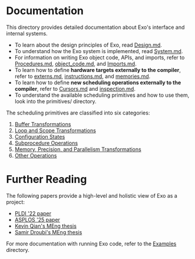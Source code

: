 # Documentation

This directory provides detailed documentation about Exo's interface and internal systems.

- To learn about the design principles of Exo, read [Design.md](Design.md).
- To understand how the Exo system is implemented, read [System.md](System.md).
- For information on writing Exo object code, APIs, and imports, refer to [Procedures.md](Procedures.md), [object_code.md](object_code.md), and [Imports.md](Imports.md).
- To learn how to define **hardware targets externally to the compiler**, refer to [externs.md](externs.md), [instructions.md](instructions.md), and [memories.md](memories.md).
- To learn how to define **new scheduling operations externally to the compiler**, refer to [Cursors.md](./Cursors.md) and [inspection.md](./inspection.md).
- To understand the available scheduling primitives and how to use them, look into the primitives/ directory.

The scheduling primitives are classified into six categories:

1. [Buffer Transformations](primitives/buffer_ops.md)
2. [Loop and Scope Transformations](primitives/loop_ops.md)
3. [Configuration States](primitives/config_ops.md)
4. [Subprocedure Operations](primitives/subproc_ops.md)
5. [Memory, Precision, and Parallelism Transformations](primitives/backend_ops.md)
6. [Other Operations](primitives/other_ops.md)

# Further Reading

The following papers provide a high-level and holistic view of Exo as a project:

- [PLDI '22 paper](https://people.csail.mit.edu/yuka/pdf/exo_pldi2022_full.pdf)
- [ASPLOS '25 paper](.)
- [Kevin Qian's MEng thesis](https://dspace.mit.edu/handle/1721.1/157187)
- [Samir Droubi's MEng thesis](https://dspace.mit.edu/handle/1721.1/156752)

For more documentation with running Exo code, refer to the [Examples](../examples/README.md) directory.
